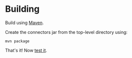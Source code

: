 # Building

Build using [Maven](https://maven.apache.org/).

Create the connectors jar from the top-level directory using:

```
mvn package
```

That's it! Now [test it](testing.md).